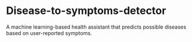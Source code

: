 # Disease-to-symptoms-detector
A machine learning-based health assistant that predicts possible diseases based on user-reported symptoms.
